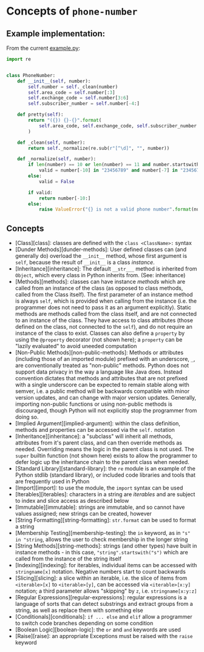 # Concepts of `phone-number`

## Example implementation:

From the current [example.py](https://github.com/exercism/python/blob/master/exercises/phone-number/example.py):

```python
import re


class PhoneNumber:
    def __init__(self, number):
        self.number = self._clean(number)
        self.area_code = self.number[:3]
        self.exchange_code = self.number[3:6]
        self.subscriber_number = self.number[-4:]

    def pretty(self):
        return "({}) {}-{}".format(
            self.area_code, self.exchange_code, self.subscriber_number
        )

    def _clean(self, number):
        return self._normalize(re.sub(r"[^\d]", "", number))

    def _normalize(self, number):
        if len(number) == 10 or len(number) == 11 and number.startswith("1"):
            valid = number[-10] in "23456789" and number[-7] in "23456789"
        else:
            valid = False

        if valid:
            return number[-10:]
        else:
            raise ValueError("{} is not a valid phone number".format(number))
```

## Concepts

- [Class][class]: classes are defined with the `class <ClassName>:` syntax
- [Dunder Methods][dunder-methods]: User defined classes can (and generally do) overload the `__init__` method, whose first argument is `self`, because the result of `__init__` is a class _instance_.
- [Inheritance][inheritance]: The default `__str___` method is inherited from `Object`, which every class in Python inherits from. (See: inheritance)
- [Methods][methods]: classes can have instance _methods_ which are called from an instance of the class (as opposed to class methods, called from the Class itself). The first parameter of an instance method is always `self`, which is provided when calling from the instance (i.e. the programmer does not need to pass it as an argument explicitly). Static methods are methods called from the class itself, and are not connected to an instance of the class. They have access to class attributes (those defined on the class, not connected to the `self`), and do not require an instance of the class to exist. Classes can also define a `property` by using the `@property` decorator (not shown here); a `property` can be "lazily evaluated" to avoid uneeded computation
- [Non-Public Methods][non-public-methods]: Methods or attributes (including those of an imported module) prefixed with an underscore, `_`, are conventionally treated as "non-public" methods. Python does not support data privacy in the way a language like Java does. Instead convention dictates that methods and attributes that are not prefixed with a single underscore can be expected to remain stable along with semver, i.e. a public method will be backwards compatible with minor version updates, and can change with major version updates. Generally, importing non-public functions or using non-public methods is discouraged, though Python will not explicitly stop the programmer from doing so.
- [Implied Argument][implied-argument]: within the class definition, methods and properties can be accessed via the `self.` notation
- [Inheritance][inheritance]: a "subclass" will inherit all methods, attributes from it's parent class, and can then override methods as needed. Overriding means the logic in the parent class is not used. The `super` builtin function (not shown here) exists to allow the programmer to defer logic up the inheritance chain to the parent class when needed.
- [Standard Library][standard-library]: the `re` module is an example of the Python stdlib (standard library), or included code libraries and tools that are frequently used in Python
- [Import][import]: to use the module, the `import` syntax can be used
- [Iterables][iterables]: characters in a string are _iterables_ and are subject to index and slice access as described below
- [Immutable][immutable]: strings are immutable, and so cannot have values assigned; new strings can be created, however
- [String Formatting][string-formatting]: `str.format` can be used to format a string
- [Membership Testing][membership-testing]: the `in` keyword, as in `"s" in "string`, allows the user to check membership in the longer string
- [String Methods][string-methods]: strings (and other types) have built in instance methods - in this case, `"string".startswith("s")` which are called from the instance of the string itself
- [Indexing][indexing]: for iterables, individual items can be accessed with `stringname[x]` notation. Negative numbers start to count backwards
- [Slicing][slicing]: a slice within an iterable, i.e. the slice of items from `<iterable>[x]` to `<iterable>[y]`, can be accessed via `<iterable>[x:y]` notation; a third parameter allows "skipping" by `z`, i.e. `stringname[x:y:z]`
- [Regular Expressions][regular-expressions]: regular expressions is a language of sorts that can detect substrings and extract groups from a string, as well as replace them with something else
- [Conditionals][conditionals]: `if ... else` and `elif` allow a programmer to switch code branches depending on some condition
- [Boolean Logic][boolean-logic]: the `or` and `and` keywords are used
- [Raise][raise]: an appropriate Exceptions must be raised with the `raise` keyword
